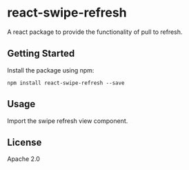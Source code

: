 # react-swipe-refresh

A react package to provide the functionality of pull to refresh.

## Getting Started

Install the package using npm:

    npm install react-swipe-refresh --save

## Usage

Import the swipe refresh view component.


## License

Apache 2.0
